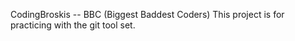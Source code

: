 CodingBroskis -- BBC (Biggest Baddest Coders) <n>
This project is for practicing with the git tool set.
